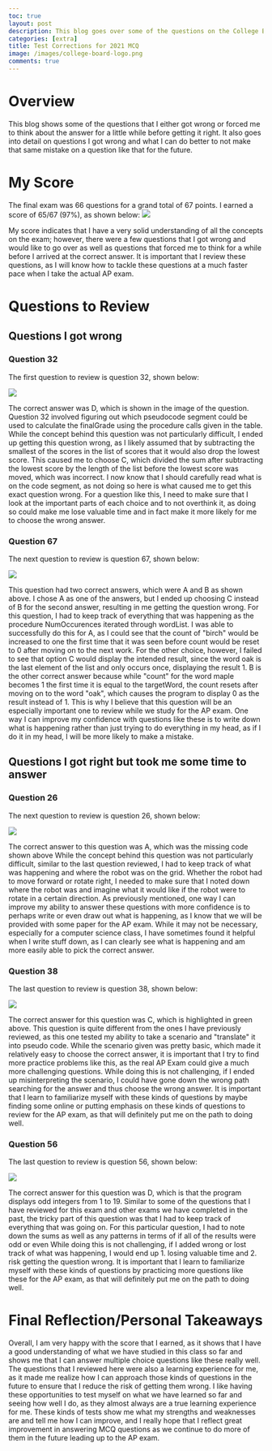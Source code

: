 ```yaml
---
toc: true
layout: post
description: This blog goes over some of the questions on the College Board 2021 MCQ as well as my strengths and weakness in certain areas.
categories: [extra]
title: Test Corrections for 2021 MCQ
image: /images/college-board-logo.png
comments: true
---
```


# Overview
This blog shows some of the questions that I either got wrong or forced me to think about the answer for a little while before getting it right. It also goes into detail on questions I got wrong and what I can do better to not make that same mistake on a question like that for the future.

# My Score
The final exam was 66 questions for a grand total of 67 points. I earned a score of 65/67 (97%), as shown below:
![]({{site.baseurl}}/images/finalscore2020.png)

My score indicates that I have a very solid understanding of all the concepts on the exam; however, there were a few questions that I got wrong and would like to go over as well as questions that forced me to think for a while before I arrived at the correct answer. It is important that I review these questions, as I will know how to tackle these questions at a much faster pace when I take the actual AP exam. 

# Questions to Review

## Questions I got wrong

### Question 32

The first question to review is question 32, shown below: 

![]({{site.baseurl}}/images/question32mcq2020.png)

The correct answer was D, which is shown in the image of the question. Question 32 involved figuring out which pseudocode segment could be used to calculate the finalGrade using the procedure calls given in the table. While the concept behind this question was not particularly difficult, I ended up getting this question wrong, as I likely assumed that by subtracting the smallest of the scores in the list of scores that it would also drop the lowest score. This caused me to choose C, which divided the sum after subtracting the lowest score by the length of the list before the lowest score was moved, which was incorrect. I now know that I should carefully read what is on the code segment, as not doing so here is what caused me to get this exact question wrong. For a question like this, I need to make sure that I look at the important parts of each choice and to not overthink it, as doing so could make me lose valuable time and in fact make it more likely for me to choose the wrong answer.

### Question 67

The next question to review is question 67, shown below: 

![]({{site.baseurl}}/images/question67mcq2020.png)

This question had two correct answers, which were A and B as shown above. I chose A as one of the answers, but I ended up choosing C instead of B for the second answer, resulting in me getting the question wrong. For this question, I had to keep track of everything that was happening as the procedure NumOccurences iterated through wordList. I was able to successfully do this for A, as I could see that the count of "birch" would be increased to one the first time that it was seen before count would be reset to 0 after moving on to the next work. For the other choice, however, I failed to see that option C would display the intended result, since the word oak is the last element of the list and only occurs once, displaying the result 1. B is the other correct answer because while "count" for the word maple becomes 1 the first time it is equal to the targetWord, the count resets after moving on to the word "oak", which causes the program to display 0 as the result instead of 1. This is why I believe that this question will be an especially important one to review while we study for the AP exam. One way I can improve my confidence with questions like these is to write down what is happening rather than just trying to do everything in my head, as if I do it in my head, I will be more likely to make a mistake. 

## Questions I got right but took me some time to answer

### Question 26

The next question to review is question 26, shown below: 

![]({{site.baseurl}}/images/question26mcq.png)

The correct answer to this question was A, which was the missing code shown above While the concept behind this question was not particularly difficult, similar to the last question reviewed, I had to keep track of what was happening and where the robot was on the grid. Whether the robot had to move forward or rotate right, I needed to make sure that I noted down where the robot was and imagine what it would like if the robot were to rotate in a certain direction. As previously mentioned, one way I can improve my ability to answer these questions with more confidence is to perhaps write or even draw out what is happening, as I know that we will be provided with some paper for the AP exam. While it may not be necessary, especially for a computer science class, I have sometimes found it helpful when I write stuff down, as I can clearly see what is happening and am more easily able to pick the correct answer. 

### Question 38

The last question to review is question 38, shown below: 

![]({{site.baseurl}}/images/question38mcq.png)

The correct answer for this question was C, which is highlighted in green above. This question is quite different from the ones I have previously reviewed, as this one tested my ability to take a scenario and "translate" it into pseudo code. While the scenario given was pretty basic, which made it relatively easy to choose the correct answer, it is important that I try to find more practice problems like this, as the real AP Exam could give a much more challenging questions. While doing this is not challenging, if I ended up misinterpreting the scenario, I could have gone down the wrong path searching for the answer and thus choose the wrong answer. It is important that I learn to familiarize myself with these kinds of questions by maybe finding some online or putting emphasis on these kinds of questions to review for the AP exam, as that will definitely put me on the path to doing well. 


### Question 56

The last question to review is question 56, shown below: 

![]({{site.baseurl}}/images/question56mcq.png)

The correct answer for this question was D, which is that the program displays odd integers from 1 to 19. Similar to some of the questions that I have reviewed for this exam and other exams we have completed in the past, the tricky part of this question was that I had to keep track of everything that was going on. For this particular question, I had to note down the sums as well as any patterns in terms of if all of the results were odd or even While doing this is not challenging, if I added wrong or lost track of what was happening, I would end up 1. losing valuable time and 2. risk getting the question wrong. It is important that I learn to familiarize myself with these kinds of questions by practicing more questions like these for the AP exam, as that will definitely put me on the path to doing well. 



# Final Reflection/Personal Takeaways

Overall, I am very happy with the score that I earned, as it shows that I have a good understanding of what we have studied in this class so far and shows me that I can answer multiple choice questions like these really well. The questions that I reviewed here were also a learning experience for me, as it made me realize how I can approach those kinds of questions in the future to ensure that I reduce the risk of getting them wrong. I like having these opportunities to test myself on what we have learned so far and seeing how well I do, as they almost always are a true learning experience for me. These kinds of tests show me what my strengths and weaknesses are and tell me how I can improve, and I really hope that I reflect great improvement in answering MCQ questions as we continue to do more of them in the future leading up to the AP exam.
